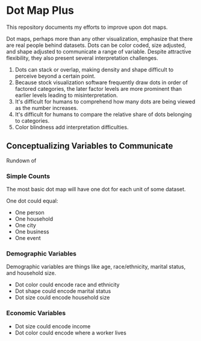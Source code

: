 # Dot Map Plus

This repository documents my efforts to improve upon dot maps.

Dot maps, perhaps more than any other visualization, emphasize that there are real people behind datasets. Dots can be color coded, size adjusted, and shape adjusted to communicate a range of variable. Despite attractive flexibility, they also present several interpretation challenges.

1. Dots can stack or overlap, making density and shape difficult to perceive beyond a certain point.
2. Because stock visualization software frequently draw dots in order of factored categories, the later factor levels are more prominent than earlier levels leading to misinterpretation.
3. It's difficult for humans to comprehend how many dots are being viewed as the number increases.
4. It's difficult for humans to compare the relative share of dots belonging to categories.
5. Color blindness add interpretation difficulties.


## Conceptualizing Variables to Communicate

Rundown of 

### Simple Counts

The most basic dot map will have one dot for each unit of some dataset.

One dot could equal:

* One person
* One household
* One city
* One business
* One event

### Demographic Variables

Demographic variables are things like age, race/ethnicity, marital status, and household size.

* Dot color could encode race and ethnicity
* Dot shape could encode marital status
* Dot size could encode household size

### Economic Variables

* Dot size could encode income
* Dot color could encode where a worker lives